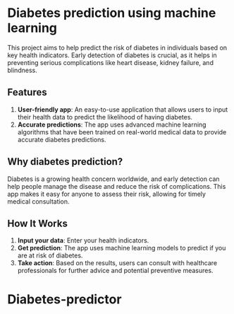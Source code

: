 # Diabetes prediction using machine learning
This project aims to help predict the risk of diabetes in individuals based on key health indicators. Early detection of diabetes is crucial, as it helps in preventing serious complications like heart disease, kidney failure, and blindness.

## Features
  1. **User-friendly app**: An easy-to-use application that allows users to input their health data to predict the likelihood of having diabetes.
  2. **Accurate predictions**: The app uses advanced machine learning algorithms that have been trained on real-world medical data to provide accurate diabetes predictions.

## Why diabetes prediction?
Diabetes is a growing health concern worldwide, and early detection can help people manage the disease and reduce the risk of complications. This app makes it easy for anyone to assess their risk, allowing for timely medical consultation.

## How It Works
1. **Input your data**: Enter your health indicators.
2. **Get prediction**: The app uses machine learning models to predict if you are at risk of diabetes.
3. **Take action**: Based on the results, users can consult with healthcare professionals for further advice and potential preventive measures.
# Diabetes-predictor
